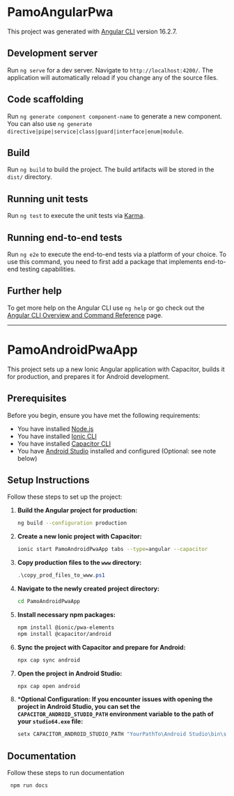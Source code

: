 # PamoAngularPwa

This project was generated with [Angular CLI](https://github.com/angular/angular-cli) version 16.2.7.

## Development server

Run `ng serve` for a dev server. Navigate to `http://localhost:4200/`. The application will automatically reload if you change any of the source files.

## Code scaffolding

Run `ng generate component component-name` to generate a new component. You can also use `ng generate directive|pipe|service|class|guard|interface|enum|module`.

## Build

Run `ng build` to build the project. The build artifacts will be stored in the `dist/` directory.

## Running unit tests

Run `ng test` to execute the unit tests via [Karma](https://karma-runner.github.io).

## Running end-to-end tests

Run `ng e2e` to execute the end-to-end tests via a platform of your choice. To use this command, you need to first add a package that implements end-to-end testing capabilities.

## Further help

To get more help on the Angular CLI use `ng help` or go check out the [Angular CLI Overview and Command Reference](https://angular.io/cli) page.


-----------------------------------------

# PamoAndroidPwaApp

This project sets up a new Ionic Angular application with Capacitor, builds it for production, and prepares it for Android development.

## Prerequisites

Before you begin, ensure you have met the following requirements:
* You have installed [Node.js](https://nodejs.org/)
* You have installed [Ionic CLI](https://ionicframework.com/docs/cli)
* You have installed [Capacitor CLI](https://capacitorjs.com/docs/getting-started)
* You have [Android Studio](https://developer.android.com/studio) installed and configured (Optional: see note below)

## Setup Instructions

Follow these steps to set up the project:

1. **Build the Angular project for production:**
    ```bash
    ng build --configuration production
    ```

2. **Create a new Ionic project with Capacitor:**
    ```bash
    ionic start PamoAndroidPwaApp tabs --type=angular --capacitor
    ```

3. **Copy production files to the `www` directory:**
    ```powershell
    .\copy_prod_files_to_www.ps1
    ```

4. **Navigate to the newly created project directory:**
    ```bash
    cd PamoAndroidPwaApp
    ```

5. **Install necessary npm packages:**
    ```bash
    npm install @ionic/pwa-elements
    npm install @capacitor/android
    ```

6. **Sync the project with Capacitor and prepare for Android:**
    ```bash
    npx cap sync android
    ```

7. **Open the project in Android Studio:**
    ```bash
    npx cap open android
    ```

8. ***Optional Configuration:
If you encounter issues with opening the project in Android Studio, you can set the `CAPACITOR_ANDROID_STUDIO_PATH` environment variable to the path of your `studio64.exe` file:**
    ```bash
    setx CAPACITOR_ANDROID_STUDIO_PATH "YourPathTo\Android Studio\bin\studio64.exe"
    ```

## Documentation

Follow these steps to run documentation 
```bash
 npm run docs
